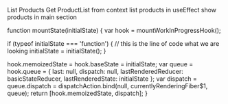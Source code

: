List Products
Get ProductList from context
list products in useEffect
show products in main section


function mountState(initialState) {
  var hook = mountWorkInProgressHook();

  if (typeof initialState === 'function') { // this is the line of code what we are looking 
    initialState = initialState();
  }

  hook.memoizedState = hook.baseState = initialState;
  var queue = hook.queue = {
    last: null,
    dispatch: null,
    lastRenderedReducer: basicStateReducer,
    lastRenderedState: initialState
  };
  var dispatch = queue.dispatch = dispatchAction.bind(null, currentlyRenderingFiber$1, queue);
  return [hook.memoizedState, dispatch];
}
